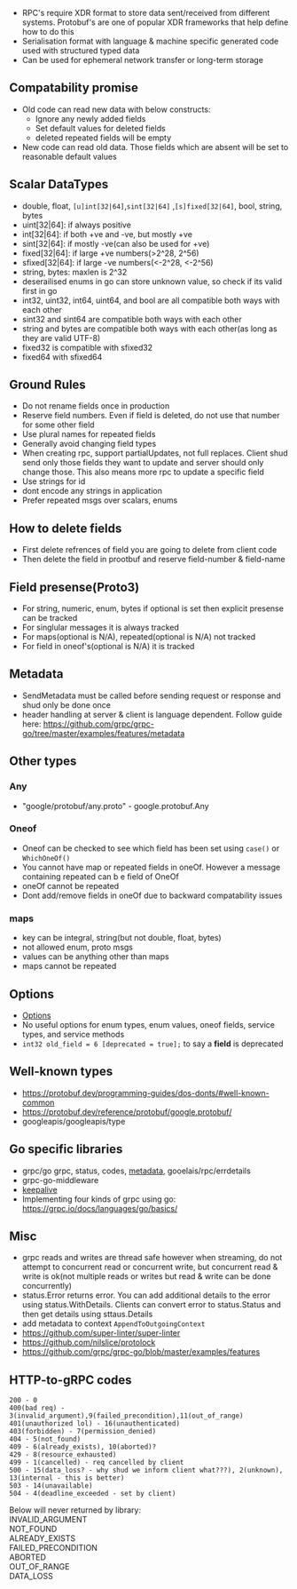 - RPC's require XDR format to store data sent/received from different systems. Protobuf's are one of popular XDR frameworks that help define how to do this
- Serialisation format with language & machine specific generated code used with structured typed data
- Can be used for ephemeral network transfer or long-term storage

## Compatability promise
- Old code can read new data with below constructs:
  - Ignore any newly added fields
  - Set default values for deleted fields
  - deleted repeated fields will be empty
- New code can read old data. Those fields which are absent will be set to reasonable default values

## Scalar DataTypes
- double, float, `[u]int[32|64]`,`sint[32|64]` ,`[s]fixed[32|64]`, bool, string, bytes
- uint[32|64]: if always positive
- int[32|64]: if both +ve and -ve, but mostly +ve
- sint[32|64]: if mostly -ve(can also be used for +ve)
- fixed[32|64]: if large +ve numbers(>2^28, 2^56)
- sfixed[32|64]: if large -ve numbers(<-2^28, <-2^56)
- string, bytes: maxlen is 2^32
- deserailised enums in go can store unknown value, so check if its valid first in go
- int32, uint32, int64, uint64, and bool are all compatible both ways with each other
- sint32 and sint64 are compatible both ways with each other
- string and bytes are compatible both ways with each other(as long as they are valid UTF-8)
- fixed32 is compatible with sfixed32
- fixed64 with sfixed64


## Ground Rules
- Do not rename fields once in production
- Reserve field numbers. Even if field is deleted, do not use that number for some other field
- Use plural names for repeated fields
- Generally avoid changing field types
- When creating rpc, support partialUpdates, not full replaces. Client shud send only those fields they want to update and server should only change those. This also means more rpc to update a specific field 
- Use strings for id 
- dont encode any strings in application
- Prefer repeated msgs over scalars, enums

## How to delete fields
- First delete refrences of field you are going to delete from client code
- Then delete the field in prootbuf and reserve field-number & field-name


## Field presense(Proto3)
- For string, numeric, enum, bytes if optional is set then explicit presense can be tracked
- For singlular messages it is always tracked
- For maps(optional is N/A), repeated(optional is N/A) not tracked
- For field in oneof's(optional is N/A) it is tracked

## Metadata
- SendMetadata must be called before sending request or response and shud only be done once
- header handling at server & client is language dependent. Follow guide here: https://github.com/grpc/grpc-go/tree/master/examples/features/metadata


## Other types
### Any
- "google/protobuf/any.proto" - google.protobuf.Any

### Oneof
- Oneof can be checked to see which field has been set using `case()` or `WhichOneOf()`
- You cannot have map or repeated fields in oneOf. However a message containing repeated can b e field of OneOf
- oneOf cannot be repeated
- Dont add/remove fields in oneOf due to backward compatability issues 

### maps
- key can be integral, string(but not double, float, bytes)
- not allowed enum, proto msgs
- values can be anything other than maps
- maps cannot be repeated


## Options
- [Options](https://github.com/protocolbuffers/protobuf/blob/main/src/google/protobuf/descriptor.proto)
- No useful options for enum types, enum values, oneof fields, service types, and service methods
- `int32 old_field = 6 [deprecated = true];` to say a **field** is deprecated

## Well-known types
- https://protobuf.dev/programming-guides/dos-donts/#well-known-common
- https://protobuf.dev/reference/protobuf/google.protobuf/ 
- googleapis/googleapis/type

## Go specific libraries
- grpc/go grpc, status, codes, [metadata](https://github.com/grpc/grpc-go/blob/master/Documentation/grpc-auth-support.md), gooelais/rpc/errdetails
- grpc-go-middleware
- [keepalive](https://pkg.go.dev/google.golang.org/grpc/keepalive?utm_source=godoc)
- Implementing four kinds of grpc using go: https://grpc.io/docs/languages/go/basics/


## Misc
- grpc reads and writes are thread safe however when streaming, do not attempt to concurrent read or concurrent write, but concurrent read & write is ok(not multiple reads or writes but read & write can be done concurrently)
- status.Error returns error. You can add additional details to the error using status.WithDetails. Clients can convert error to status.Status and then get details using sttaus.Details
- add metadata to context `AppendToOutgoingContext`
- https://github.com/super-linter/super-linter 
- https://github.com/nilslice/protolock
- https://github.com/grpc/grpc-go/blob/master/examples/features

## HTTP-to-gRPC codes
```
200 - 0
400(bad req) - 3(invalid_argument),9(failed_precondition),11(out_of_range)
401(unauthorized lol) - 16(unauthenticated)
403(forbidden) - 7(permission_denied)
404 - 5(not_found)
409 - 6(already_exists), 10(aborted)?
429 - 8(resource_exhausted)
499 - 1(cancelled) - req cancelled by client
500 - 15(data_loss? - why shud we inform client what???), 2(unknown), 13(internal - this is better)
503 - 14(unavailable)
504 - 4(deadline_exceeded - set by client)
```

Below will never returned by library:  
INVALID_ARGUMENT  
NOT_FOUND  
ALREADY_EXISTS  
FAILED_PRECONDITION  
ABORTED  
OUT_OF_RANGE  
DATA_LOSS  





